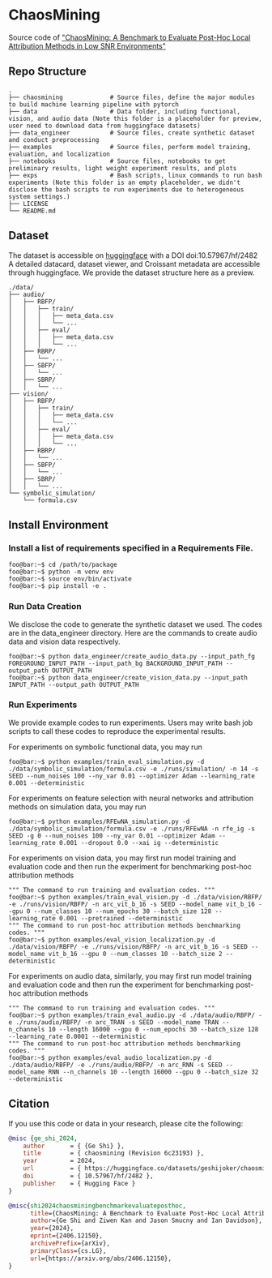# ChaosMining
Source code of ["ChaosMining: A Benchmark to Evaluate Post-Hoc Local Attribution Methods in Low SNR Environments"](https://arxiv.org/abs/2406.12150)

## Repo Structure

    .
    ├── chaosmining             # Source files, define the major modules to build machine learning pipeline with pytorch
    ├── data                    # Data folder, including functional, vision, and audio data (Note this folder is a placeholder for preview, user need to download data from huggingface datasets)
    ├── data_engineer           # Source files, create synthetic dataset and conduct preprocessing
    ├── examples                # Source files, perform model training, evaluation, and localization 
    ├── notebooks               # Source files, notebooks to get preliminary results, light weight experiment results, and plots
    ├── exps                    # Bash scripts, linux commands to run bash experiments (Note this folder is an empty placeholder, we didn't disclose the bash scripts to run experiments due to heterogeneous system settings.)
    ├── LICENSE
    └── README.md

## Dataset 

The dataset is accessible on [huggingface](https://huggingface.co/datasets/geshijoker/chaosmining) with a DOI doi:10.57967/hf/2482
A detailed datacard, dataset viewer, and Croissant metadata are accessible through huggingface. We provide the dataset structure here as a preview.

    ./data/
    ├── audio/
    │   ├── RBFP/
    │   │   ├── train/
    │   │   │   ├── meta_data.csv
    │   │   │   └── ...
    │   │   ├── eval/
    │   │   │   ├── meta_data.csv
    │   │   │   └── ...
    │   ├── RBRP/
    │   │   └── ...
    │   ├── SBFP/
    │   │   └── ...
    │   ├── SBRP/
    │   │   └── ...
    ├── vision/
    │   ├── RBFP/
    │   │   ├── train/
    │   │   │   ├── meta_data.csv
    │   │   │   └── ...
    │   │   ├── eval/
    │   │   │   ├── meta_data.csv
    │   │   │   └── ...
    │   ├── RBRP/
    │   │   └── ...
    │   ├── SBFP/
    │   │   └── ...
    │   ├── SBRP/
    │   │   └── ...
    └── symbolic_simulation/
        └── formula.csv


## Install Environment
### Install a list of requirements specified in a Requirements File.
```console
foo@bar:~$ cd /path/to/package
foo@bar:~$ python -m venv env
foo@bar:~$ source env/bin/activate
foo@bar:~$ pip install -e .
```

### Run Data Creation
We disclose the code to generate the synthetic dataset we used. The codes are in the data_engineer directory. Here are the commands to create audio data and vision data respectively.

```console
foo@bar:~$ python data_engineer/create_audio_data.py --input_path_fg FOREGROUND_INPUT_PATH --input_path_bg BACKGROUND_INPUT_PATH --output_path OUTPUT_PATH 
foo@bar:~$ python data_engineer/create_vision_data.py --input_path INPUT_PATH --output_path OUTPUT_PATH
```

### Run Experiments
We provide example codes to run experiments. Users may write bash job scripts to call these codes to reproduce the experimental results.

For experiments on symbolic functional data, you may run 
```console
foo@bar:~$ python examples/train_eval_simulation.py -d ./data/symbolic_simulation/formula.csv -e ./runs/simulation/ -n 14 -s SEED --num_noises 100 --ny_var 0.01 --optimizer Adam --learning_rate 0.001 --deterministic 
```

For experiments on feature selection with neural networks and attribution methods on simulation data, you may run 
```console
foo@bar:~$ python examples/RFEwNA_simulation.py -d ./data/symbolic_simulation/formula.csv -e ./runs/RFEwNA -n rfe_ig -s SEED -g 0 --num_noises 100 --ny_var 0.01 --optimizer Adam --learning_rate 0.001 --dropout 0.0 --xai ig --deterministic
```

For experiments on vision data, you may first run model training and evaluation code and then run the experiment for benchmarking post-hoc attribution methods
```console
""" The command to run training and evaluation codes. """
foo@bar:~$ python examples/train_eval_vision.py -d ./data/vision/RBFP/ -e ./runs/vision/RBFP/ -n arc_vit_b_16 -s SEED --model_name vit_b_16 --gpu 0 --num_classes 10 --num_epochs 30 --batch_size 128 --learning_rate 0.001 --pretrained --deterministic
""" The command to run post-hoc attribution methods benchmarking codes. """
foo@bar:~$ python examples/eval_vision_localization.py -d ./data/vision/RBFP/ -e ./runs/vision/RBFP/ -n arc_vit_b_16 -s SEED --model_name vit_b_16 --gpu 0 --num_classes 10 --batch_size 2 --deterministic
```

For experiments on audio data, similarly, you may first run model training and evaluation code and then run the experiment for benchmarking post-hoc attribution methods
```console
""" The command to run training and evaluation codes. """
foo@bar:~$ python examples/train_eval_audio.py -d ./data/audio/RBFP/ -e ./runs/audio/RBFP/ -n arc_TRAN -s SEED --model_name TRAN --n_channels 10 --length 16000 --gpu 0 --num_epochs 30 --batch_size 128 --learning_rate 0.0001 --deterministic
""" The command to run post-hoc attribution methods benchmarking codes. """
foo@bar:~$ python examples/eval_audio_localization.py -d ./data/audio/RBFP/ -e ./runs/audio/RBFP/ -n arc_RNN -s SEED --model_name RNN --n_channels 10 --length 16000 --gpu 0 --batch_size 32 --deterministic
```

## Citation
If you use this code or data in your research, please cite the following:

```bibtex
@misc {ge_shi_2024,
	author       = { {Ge Shi} },
	title        = { chaosmining (Revision 6c23193) },
	year         = 2024,
	url          = { https://huggingface.co/datasets/geshijoker/chaosmining },
	doi          = { 10.57967/hf/2482 },
	publisher    = { Hugging Face }
}
```

```bibtex
@misc{shi2024chaosminingbenchmarkevaluateposthoc,
      title={ChaosMining: A Benchmark to Evaluate Post-Hoc Local Attribution Methods in Low SNR Environments}, 
      author={Ge Shi and Ziwen Kan and Jason Smucny and Ian Davidson},
      year={2024},
      eprint={2406.12150},
      archivePrefix={arXiv},
      primaryClass={cs.LG},
      url={https://arxiv.org/abs/2406.12150}, 
}
```
